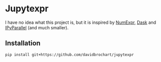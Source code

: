 # Jupytexpr

I have no idea what this project is, but it is inspired by
[NumExpr](https://github.com/pydata/numexpr), [Dask](https://github.com/dask/dask) and
[IPyParallel](https://github.com/ipython/ipyparallel) (and much smaller).

## Installation

```
pip install git+https://github.com/davidbrochart/jupytexpr
```
